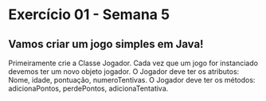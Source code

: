 # Exercício 01 - Semana 5

## Vamos criar um jogo simples em Java!

Primeiramente crie a Classe Jogador.
Cada vez que um jogo for instanciado devemos ter um novo objeto jogador.
O Jogador deve ter os atributos: Nome, idade, pontuação, numeroTentivas.
O Jogador deve ter os métodos: adicionaPontos, perdePontos, adicionaTentativa.
